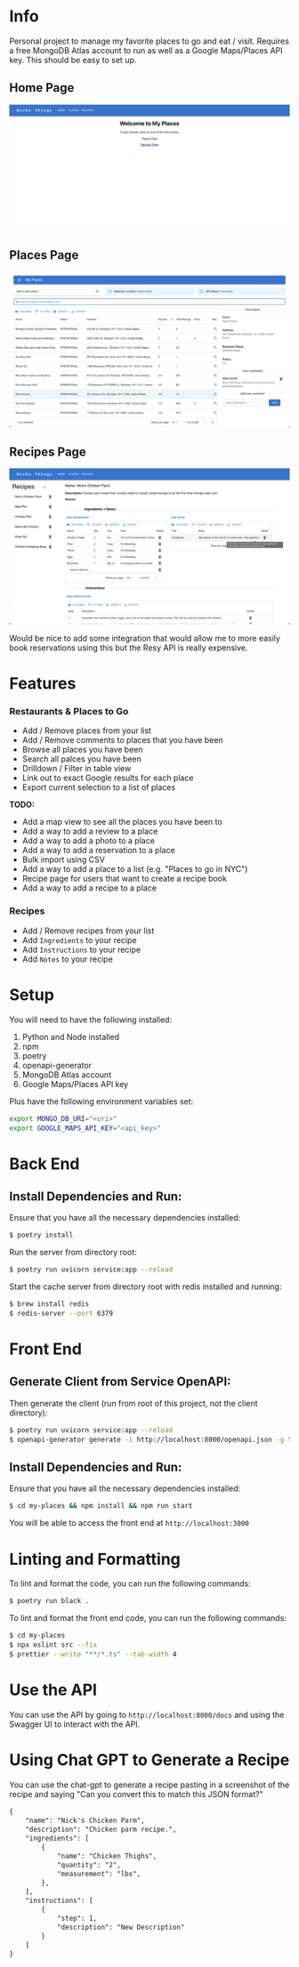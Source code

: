 # Info

Personal project to manage my favorite places to go and eat / visit. Requires a free MongoDB Atlas account to run
as well as a Google Maps/Places API key. This should be easy to set up. 

## Home Page
![data/home_page.png](data/home_page.png)

## Places Page
![data/places_page.png](data/places_page.png)

## Recipes Page
![data/recipes_page.png](data/recipes_page.png)


Would be nice to add some integration that would allow me to more easily book reservations using this but the Resy API is really expensive.

# Features

### Restaurants & Places to Go

- Add / Remove places from your list
- Add / Remove comments to places that you have been
- Browse all places you have been
- Search all palces you have been
- Drilldown / Filter in table view
- Link out to exact Google results for each place
- Export current selection to a list of places

**TODO:**
- Add a map view to see all the places you have been to
- Add a way to add a review to a place
- Add a way to add a photo to a place
- Add a way to add a reservation to a place
- Bulk import using CSV 
- Add a way to add a place to a list (e.g. "Places to go in NYC")
- Recipe page for users that want to create a recipe book
- Add a way to add a recipe to a place

### Recipes

- Add / Remove recipes from your list
- Add `Ingredients` to your recipe
- Add `Instructions` to your recipe
- Add `Notes` to your recipe

# Setup

You will need to have the following installed:
1. Python and Node installed 
3. npm
4. poetry
5. openapi-generator
6. MongoDB Atlas account
7. Google Maps/Places API key

Plus have the following environment variables set:
```bash
export MONGO_DB_URI="<uri>"
export GOOGLE_MAPS_API_KEY="<api_key>"
```

# Back End

## Install Dependencies and Run:

Ensure that you have all the necessary dependencies installed:
```bash
$ poetry install
```

Run the server from directory root:
```bash
$ poetry run uvicorn service:app --reload
```

Start the cache server from directory root with redis installed and running:
```bash
$ brew install redis
$ redis-server --port 6379
```

# Front End

## Generate Client from Service OpenAPI:

Then generate the client (run from root of this project, not the client directory):
```bash
$ poetry run uvicorn service:app --reload
$ openapi-generator generate -i http://localhost:8000/openapi.json -g typescript-fetch -o my-places/src/api
```

## Install Dependencies and Run:

Ensure that you have all the necessary dependencies installed:
```bash
$ cd my-places && npm install && npm run start
```

You will be able to access the front end at `http://localhost:3000`

# Linting and Formatting 

To lint and format the code, you can run the following commands:
```bash
$ poetry run black .
```

To lint and format the front end code, you can run the following commands:
```bash
$ cd my-places
$ npx eslint src --fix 
$ prettier --write "**/*.ts" --tab-width 4  
```


# Use the API

You can use the API by going to `http://localhost:8000/docs` and using the Swagger UI to interact with the API.

# Using Chat GPT to Generate a Recipe

You can use the chat-gpt to generate a recipe pasting in a screenshot of the recipe and saying "Can you convert this to match this JSON format?" 
```
{
    "name": "Nick's Chicken Parm",
    "description": "Chicken parm recipe.",
    "ingredients": [
        {
            "name": "Chicken Thighs",
            "quantity": "2",
            "measurement": "lbs",
        },
    ],
    "instructions": [
        {
            "step": 1,
            "description": "New Description"
        }
    ]
}
```